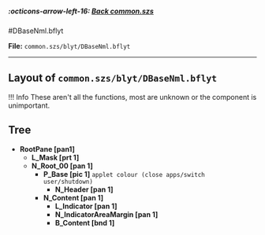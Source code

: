 ##### :octicons-arrow-left-16: [Back common.szs](../index.md)

#DBaseNml.bflyt

**File:** `common.szs/blyt/DBaseNml.bflyt`

---

## Layout of `common.szs/blyt/DBaseNml.bflyt`

<!-- prettier-ignore -->
!!! Info
    These aren't all the functions, most are unknown or the component is unimportant.

## Tree

-	**RootPane [pan1]**
	-	**L_Mask [prt 1]**
	-	**N_Root_00 [pan 1]** 
		-	**P_Base [pic 1]** `applet colour (close apps/switch user/shutdown)`
			-	**N_Header [pan 1]**
		-	**N_Content [pan 1]**
			-	**L_Indicator [pan 1]**
			-	**N_IndicatorAreaMargin [pan 1]**
			-	**B_Content [bnd 1]**